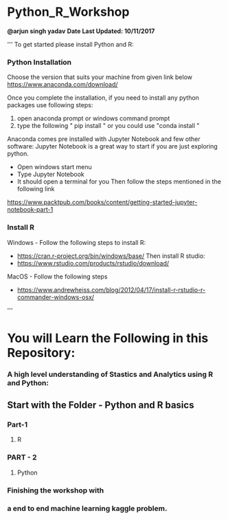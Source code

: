 # Python_R_Workshop
**@arjun singh yadav**
**Date Last Updated: 10/11/2017**

'''
To get started please install Python and R:
### Python Installation
Choose the version that suits your machine from given link below
https://www.anaconda.com/download/

Once you complete the installation, if you need to install any python packages use following steps:
1) open anaconda prompt or windows command prompt
2) type the following " pip install <package name> " or you could use "conda install <ppackage name>"
  
Anaconda comes pre installed with Jupyter Notebook and few other software:
Jupyter Notebook is a great way to start if you are just exploring python.
- Open windows start menu
- Type Jupyter Notebook
- It should open a terminal for you
Then follow the steps mentioned in the following link

https://www.packtpub.com/books/content/getting-started-jupyter-notebook-part-1

### Install R

Windows - Follow the following steps to install R:
- https://cran.r-project.org/bin/windows/base/
Then install R studio:
- https://www.rstudio.com/products/rstudio/download/

MacOS - Follow the following steps 
- https://www.andrewheiss.com/blog/2012/04/17/install-r-rstudio-r-commander-windows-osx/

'''
# You will Learn the Following in this Repository:

### A high level understanding of Stastics and Analytics using R and Python:

## Start with the Folder - Python and R basics

### Part-1
1) R
### PART - 2
1) Python
  
### Finishing the workshop with
### a end to end machine learning kaggle problem.



